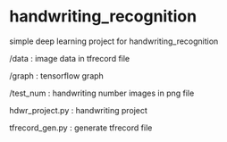 # handwriting_recognition
simple deep learning project for handwriting_recognition

/data : image data in tfrecord file

/graph : tensorflow graph

/test_num : handwriting number images in png file

hdwr_project.py : handwriting project

tfrecord_gen.py : generate tfrecord file
